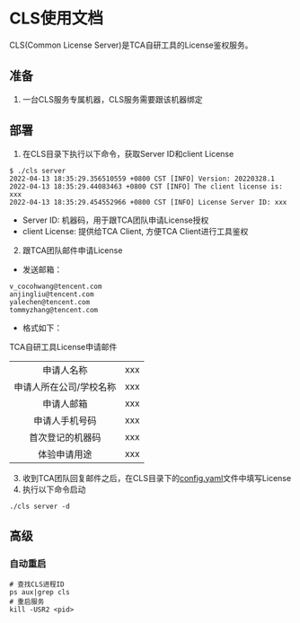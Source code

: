 # CLS使用文档
CLS(Common License Server)是TCA自研工具的License鉴权服务。

## 准备
1. 一台CLS服务专属机器，CLS服务需要跟该机器绑定

## 部署
1. 在CLS目录下执行以下命令，获取Server ID和client License
```shell
$ ./cls server
2022-04-13 18:35:29.356510559 +0800 CST [INFO] Version: 20220328.1
2022-04-13 18:35:29.44083463 +0800 CST [INFO] The client license is:
xxx
2022-04-13 18:35:29.454552966 +0800 CST [INFO] License Server ID: xxx
```
- Server ID: 机器码，用于跟TCA团队申请License授权
- client License: 提供给TCA Client, 方便TCA Client进行工具鉴权
2. 跟TCA团队邮件申请License

- 发送邮箱：
```
v_cocohwang@tencent.com
anjingliu@tencent.com
yalechen@tencent.com
tommyzhang@tencent.com
```

- 格式如下：

TCA自研工具License申请邮件

| |  |
|  :----:  | :----:  |
| 申请人名称  | xxx |
| 申请人所在公司/学校名称 | xxx |
| 申请人邮箱 | xxx |
| 申请人手机号码 | xxx |
| 首次登记的机器码 | xxx |
| 体验申请用途 | xxx |

3. 收到TCA团队回复邮件之后，在CLS目录下的[config.yaml](server/cls/config.yaml)文件中填写License
4. 执行以下命令启动
```shell
./cls server -d
```

## 高级
### 自动重启
```shell
# 查找CLS进程ID
ps aux|grep cls
# 重启服务
kill -USR2 <pid>
```
